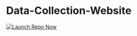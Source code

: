 # Data-Collection-Website

[![Launch Repo Now](https://img.shields.io/badge/gh--pages-Launch%20Now!-ff69b4.svg?maxAge=2592000)](https://danielrohbot.github.io/Data-Collection-Website/)
